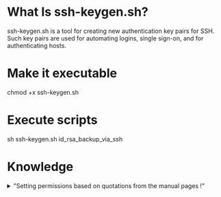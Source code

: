 # What Is ssh-keygen.sh?
ssh-keygen.sh is a tool for creating new authentication key pairs for SSH. Such key pairs are used for automating logins, single sign-on, and for authenticating hosts.

# Make it executable
chmod +x ssh-keygen.sh

# Execute scripts
sh ssh-keygen.sh id_rsa_backup_via_ssh

# Knowledge
<details>
    <summary>"Setting permissions based on quotations from the manual pages !"</summary>
	<li>
	<div class="s-table-container">
	<table class="s-table">
	<thead>
	<tr>
	<th>Directory or File</th>
	<th>Man Page</th>
	<th>Recommended<br/>Permissions</th>
	<th>Mandatory<br/>Permissions</th>
	</tr>
	</thead>
	<tbody>
	<tr>
	<td><code>~/.ssh/</code></td>
	<td>There is no general requirement to keep the entire contents of this directory secret, but the recommended permissions are read/write/execute for the user, and not accessible by others.</td>
	<td>700</td>
	<td></td>
	</tr>
	<tr>
	<td><code>~/.ssh/authorized_keys</code></td>
	<td>This file is not highly sensitive, but the recommended permissions are read/write for the user, and not accessible by others</td>
	<td>600</td>
	<td></td>
	</tr>
	<tr>
	<td><code>~/.ssh/config</code></td>
	<td>Because of the potential for abuse, this file must have strict permissions: read/write for the user, and not writable by others.</td>
	<td></td>
	<td>600</td>
	</tr>
	<tr>
	<td><code>~/.ssh/identity</code><br/><code>~/.ssh/id_dsa</code><br/><code>~/.ssh/id_rsa</code></td>
	<td>These files contain sensitive data and should be readable by the user but not accessible by others (read/write/execute)</td>
	<td></td>
	<td>600</td>
	</tr>
	<tr>
	<td><code>~/.ssh/identity.pub</code><br/><code>~/.ssh/id_dsa.pub</code><br/><code>~/.ssh/id_rsa.pub</code></td>
	<td>Contains the public key for authentication.  These files are not sensitive and can (but need not) be readable by anyone.</td>
	<td>644</td>
	<td></td>
	</tr>
	</tbody>
	</table>
	</div>
	<p>All the man page quotes are from <a href="http://linuxcommand.org/lc3_man_pages/ssh1.html" rel="noreferrer">http://linuxcommand.org/lc3_man_pages/ssh1.html</a></p>
	</li>
</details>
